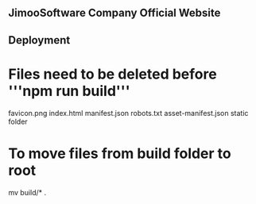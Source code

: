## JimooSoftware Company Official Website





## Deployment

# Files need to be deleted before '''npm run build'''
favicon.png
index.html
manifest.json
robots.txt
asset-manifest.json
static folder

# To move files from build folder to root
mv build/* .

